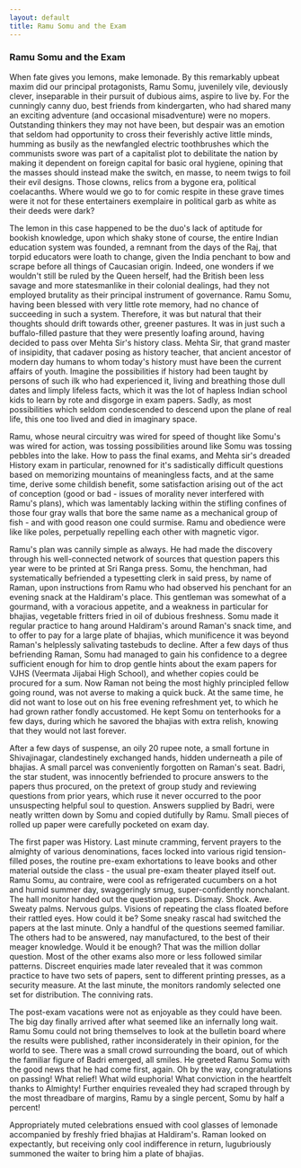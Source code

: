 ```yaml
---
layout: default
title: Ramu Somu and the Exam
---
```


### Ramu Somu and the Exam

When fate gives you lemons, make lemonade. By this remarkably upbeat maxim did our principal protagonists, Ramu Somu, juvenilely vile, deviously clever, inseparable in their pursuit of dubious aims, aspire to live by. For the cunningly canny duo, best friends from kindergarten, who had shared many an exciting adventure (and occasional misadventure) were no mopers. Outstanding thinkers they may not have been, but despair was an emotion that seldom had opportunity to cross their feverishly active little minds, humming as busily as the newfangled electric toothbrushes which the communists swore was part of a capitalist plot to debilitate the nation by making it dependent on foreign capital for basic oral hygiene, opining that the masses should instead make the switch, en masse, to neem twigs to foil their evil designs. Those clowns, relics from a bygone era, political coelacanths. Where would we go to for comic respite in these grave times were it not for these entertainers exemplaire in political garb as white as their deeds were dark?

The lemon in this case happened to be the duo's lack of aptitude for bookish knowledge, upon which shaky stone of course, the entire Indian education system was founded, a remnant from the days of the Raj, that torpid educators were loath to change, given the India penchant to bow and scrape before all things of Caucasian origin. Indeed, one wonders if we wouldn't still be ruled by the Queen herself, had the British been less savage and more statesmanlike in their colonial dealings, had they not employed brutality as their principal instrument of governance. Ramu Somu, having been blessed with very little rote memory, had no chance of succeeding in such a system. Therefore, it was but natural that their thoughts should drift towards other, greener pastures. It was in just such a buffalo-filled pasture that they were presently loafing around, having decided to pass over Mehta Sir's history class. Mehta Sir, that grand master of insipidity, that cadaver posing as history teacher, that ancient ancestor of modern day humans to whom today's history must have been the current affairs of youth. Imagine the possibilities if history had been taught by persons of such ilk who had experienced it, living and breathing those dull dates and limply lifeless facts, which it was the lot of hapless Indian school kids to learn by rote and disgorge in exam papers. Sadly, as most possibilities which seldom condescended to descend upon the plane of real life, this one too lived and died in imaginary space.

Ramu, whose neural circuitry was wired for speed of thought like Somu's was wired for action, was tossing possibilities around like Somu was tossing pebbles into the lake. How to pass the final exams, and Mehta sir's dreaded History exam in particular, renowned for it's sadistically difficult questions based on memorizing mountains of meaningless facts, and at the same time, derive some childish benefit, some satisfaction arising out of the act of conception (good or bad - issues of morality never interfered with Ramu's plans), which was lamentably lacking within the stifling confines of those four gray walls that bore the same name as a mechanical group of fish - and with good reason one could surmise. Ramu and obedience were like like poles, perpetually repelling each other with magnetic vigor. 

Ramu's plan was cannily simple as always. He had made the discovery through his well-connected network of sources that question papers this year were to be printed at Sri Ranga press. Somu, the henchman, had systematically befriended a typesetting clerk in said press, by name of Raman, upon instructions from Ramu who had observed his penchant for an evening snack at the Haldiram's place. This gentleman was somewhat of a gourmand, with a voracious appetite, and a weakness in particular for bhajias, vegetable fritters fried in oil of dubious freshness. Somu made it regular practice to hang around Haldiram's around Raman's snack time, and to offer to pay for a large plate of bhajias, which munificence it was beyond Raman's helplessly salivating tastebuds to decline. After a few days of thus befriending Raman, Somu had managed to gain his confidence to a degree sufficient enough for him to drop gentle hints about the exam papers for VJHS (Veermata Jijabai High School), and whether copies could be procured for a sum. Now Raman not being the most highly principled fellow going round, was not averse to making a quick buck. At the same time, he did not want to lose out on his free evening refreshment yet, to which he had grown rather fondly accustomed. He kept Somu on tenterhooks for a few days, during which he savored the bhajias with extra relish, knowing that they would not last forever.

After a few days of suspense, an oily 20 rupee note, a small fortune in Shivajinagar, clandestinely exchanged hands, hidden underneath a pile of bhajias. A small parcel was conveniently forgotten on Raman's seat. Badri, the star student, was innocently befriended to procure answers to the papers thus procured, on the pretext of group study and reviewing questions from prior years, which ruse it never occurred to the poor unsuspecting helpful soul to question. Answers supplied by Badri, were neatly written down by Somu and copied dutifully by Ramu. Small pieces of rolled up paper were carefully pocketed on exam day. 

The first paper was History. Last minute cramming, fervent prayers to the almighty of various denominations, faces locked into various rigid tension-filled poses, the routine pre-exam exhortations to leave books and other material outside the class - the usual pre-exam theater played itself out. Ramu Somu, au contraire, were cool as refrigerated cucumbers on a hot and humid summer day, swaggeringly smug, super-confidently nonchalant.  The hall monitor handed out the question papers. Dismay. Shock. Awe. Sweaty palms. Nervous gulps. Visions of repeating the class floated before their rattled eyes. How could it be? Some sneaky rascal had switched the papers at the last minute. Only a handful of the questions seemed familiar. The others had to be answered, nay manufactured, to the best of their meager knowledge. Would it be enough? That was the million dollar question. Most of the other exams also more or less followed similar patterns. Discreet enquiries made later revealed that it was common practice to have two sets of papers, sent to different printing presses, as a security measure. At the last minute, the monitors randomly selected one set for distribution. The conniving rats.

The post-exam vacations were not as enjoyable as they could have been. The big day finally arrived after what seemed like an infernally long wait. Ramu Somu could not bring themselves to look at the bulletin board where the results were published, rather inconsiderately in their opinion, for the world to see. There was a small crowd surrounding the board, out of which the familiar figure of Badri emerged, all smiles. He greeted Ramu Somu with the good news that he had come first, again. Oh by the way, congratulations on passing! What relief! What wild euphoria! What conviction in the heartfelt thanks to Almighty! Further enquiries revealed they had scraped through by the most threadbare of margins, Ramu by a single percent, Somu by half a percent!

Appropriately muted celebrations ensued with cool glasses of lemonade accompanied by freshly fried bhajias at Haldiram's. Raman looked on expectantly, but receiving only cool indifference in return, lugubriously summoned the waiter to bring him a plate of bhajias.

